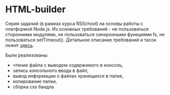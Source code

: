 # HTML-builder

Серия заданий (в рамках курса RSSchool) на основы работы с платформой Node.js. Из основных требований - не пользоваться сторонними модулями, не пользоваться синхронными функциями fs, не пользоваться setTimeout(). Детальное описание требований и тасок лежит [здесь](https://github.com/EvgeniiMal/HTML-builder).

Были реализованы: 
- чтение файла с выводом содержимого в консоль,
- запись консольного ввода в файл,
- вывод информации о файлаx хранящихся в папке,
- копирование папки,
- сборка css бандла
